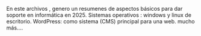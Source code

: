 En este archivos , genero un resumenes de aspectos básicos para dar soporte en informática en 2025.
Sistemas operativos : windows y linux de escritorio.
WordPress: como sistema (CMS) principal para una web.
mucho más....
